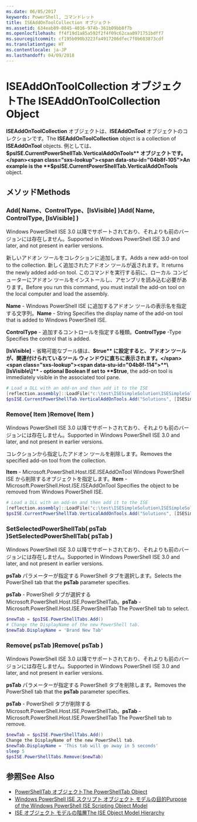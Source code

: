 ```yaml
---
ms.date: 06/05/2017
keywords: PowerShell, コマンドレット
title: ISEAddOnToolCollection オブジェクト
ms.assetid: 634eab89-0845-4016-974b-361b09bb8f7b
ms.openlocfilehash: ff4f19d1a85a592f2f4f09c62caa0971751bdff7
ms.sourcegitcommit: cf195b090b3223fa4917206dfec7f0b603873cdf
ms.translationtype: HT
ms.contentlocale: ja-JP
ms.lasthandoff: 04/09/2018
---
```

# <a name="the-iseaddontoolcollection-object"></a><span data-ttu-id="04b8f-103">ISEAddOnToolCollection オブジェクト</span><span class="sxs-lookup"><span data-stu-id="04b8f-103">The ISEAddOnToolCollection Object</span></span>

<span data-ttu-id="04b8f-104">**ISEAddOnToolCollection** オブジェクトは、**ISEAddOnTool** オブジェクトのコレクションです。</span><span class="sxs-lookup"><span data-stu-id="04b8f-104">The **ISEAddOnToolCollection** object is a collection of **ISEAddOnTool** objects.</span></span> <span data-ttu-id="04b8f-105">例としては、**$psISE.CurrentPowerShellTab.VerticalAddOnTools** オブジェクトです。</span><span class="sxs-lookup"><span data-stu-id="04b8f-105">An example is the **$psISE.CurrentPowerShellTab.VerticalAddOnTools** object.</span></span>

## <a name="methods"></a><span data-ttu-id="04b8f-106">メソッド</span><span class="sxs-lookup"><span data-stu-id="04b8f-106">Methods</span></span>

### <a name="add-name-controltype-isvisible-"></a><span data-ttu-id="04b8f-107">Add\( Name、ControlType、\[IsVisible\] \)</span><span class="sxs-lookup"><span data-stu-id="04b8f-107">Add\( Name, ControlType, \[IsVisible\] \)</span></span>

<span data-ttu-id="04b8f-108">Windows PowerShell ISE 3.0 以降でサポートされており、それよりも前のバージョンには存在しません。</span><span class="sxs-lookup"><span data-stu-id="04b8f-108">Supported in Windows PowerShell ISE 3.0 and later, and not present in earlier versions.</span></span>

<span data-ttu-id="04b8f-109">新しいアドオン ツールをコレクションに追加します。</span><span class="sxs-lookup"><span data-stu-id="04b8f-109">Adds a new add-on tool to the collection.</span></span> <span data-ttu-id="04b8f-110">新しく追加されたアドオン ツールが返されます。</span><span class="sxs-lookup"><span data-stu-id="04b8f-110">It returns the newly added add-on tool.</span></span> <span data-ttu-id="04b8f-111">このコマンドを実行する前に、ローカル コンピューターにアドオン ツールをインストールし、アセンブリを読み込む必要があります。</span><span class="sxs-lookup"><span data-stu-id="04b8f-111">Before you run this command, you must install the add-on tool on the local computer and load the assembly.</span></span>

<span data-ttu-id="04b8f-112">**Name** - Windows PowerShell ISE に追加するアドオン ツールの表示名を指定する文字列。</span><span class="sxs-lookup"><span data-stu-id="04b8f-112">**Name** - String Specifies the display name of the add-on tool that is added to Windows PowerShell ISE.</span></span>

<span data-ttu-id="04b8f-113">**ControlType** - 追加するコントロールを指定する種類。</span><span class="sxs-lookup"><span data-stu-id="04b8f-113">**ControlType** -Type Specifies the control that is added.</span></span>

<span data-ttu-id="04b8f-114">**\[IsVisible\]** - 省略可能なブール値は、**$true** に設定すると、アドオン ツールが、関連付けられているツール ウィンドウに直ちに表示されます。</span><span class="sxs-lookup"><span data-stu-id="04b8f-114">**\[IsVisible\]** - optional Boolean If set to **$true**, the add-on tool is immediately visible in the associated tool pane.</span></span>

```powershell
# Load a DLL with an add-on and then add it to the ISE
[reflection.assembly]::LoadFile("c:\test\ISESimpleSolution\ISESimpleSolution.dll")
$psISE.CurrentPowerShellTab.VerticalAddOnTools.Add("Solutions", [ISESimpleSolution.Solution], $true)
```

### <a name="remove-item-"></a><span data-ttu-id="04b8f-115">Remove\( Item \)</span><span class="sxs-lookup"><span data-stu-id="04b8f-115">Remove\( Item \)</span></span>

<span data-ttu-id="04b8f-116">Windows PowerShell ISE 3.0 以降でサポートされており、それよりも前のバージョンには存在しません。</span><span class="sxs-lookup"><span data-stu-id="04b8f-116">Supported in Windows PowerShell ISE 3.0 and later, and not present in earlier versions.</span></span>

<span data-ttu-id="04b8f-117">コレクションから指定したアドオン ツールを削除します。</span><span class="sxs-lookup"><span data-stu-id="04b8f-117">Removes the specified add-on tool from the collection.</span></span>

<span data-ttu-id="04b8f-118">**Item** - Microsoft.PowerShell.Host.ISE.ISEAddOnTool Windows PowerShell ISE から削除するオブジェクトを指定します。</span><span class="sxs-lookup"><span data-stu-id="04b8f-118">**Item** - Microsoft.PowerShell.Host.ISE.ISEAddOnTool Specifies the object to be removed from Windows PowerShell ISE.</span></span>

```powershell
# Load a DLL with an add-on and then add it to the ISE
[reflection.assembly]::LoadFile("c:\test\ISESimpleSolution\ISESimpleSolution.dll")
$psISE.CurrentPowerShellTab.VerticalAddOnTools.Add("Solutions", [ISESimpleSolution.Solution], $true)
```

### <a name="setselectedpowershelltab-pstab-"></a><span data-ttu-id="04b8f-119">SetSelectedPowerShellTab\( psTab \)</span><span class="sxs-lookup"><span data-stu-id="04b8f-119">SetSelectedPowerShellTab\( psTab \)</span></span>

<span data-ttu-id="04b8f-120">Windows PowerShell ISE 3.0 以降でサポートされており、それよりも前のバージョンには存在しません。</span><span class="sxs-lookup"><span data-stu-id="04b8f-120">Supported in Windows PowerShell ISE 3.0 and later, and not present in earlier versions.</span></span>

<span data-ttu-id="04b8f-121">**psTab** パラメーターが指定する PowerShell タブを選択します。</span><span class="sxs-lookup"><span data-stu-id="04b8f-121">Selects the PowerShell tab that the **psTab** parameter specifies.</span></span>

<span data-ttu-id="04b8f-122">**psTab** - PowerShell タブが選択するMicrosoft.PowerShell.Host.ISE.PowerShellTab。</span><span class="sxs-lookup"><span data-stu-id="04b8f-122">**psTab** - Microsoft.PowerShell.Host.ISE.PowerShellTab The PowerShell tab to select.</span></span>

```powershell
$newTab = $psISE.PowerShellTabs.Add()
# Change the DisplayName of the new PowerShell tab.
$newTab.DisplayName = 'Brand New Tab'
```

### <a name="remove-pstab-"></a><span data-ttu-id="04b8f-123">Remove\( psTab \)</span><span class="sxs-lookup"><span data-stu-id="04b8f-123">Remove\( psTab \)</span></span>

<span data-ttu-id="04b8f-124">Windows PowerShell ISE 3.0 以降でサポートされており、それよりも前のバージョンには存在しません。</span><span class="sxs-lookup"><span data-stu-id="04b8f-124">Supported in Windows PowerShell ISE 3.0 and later, and not present in earlier versions.</span></span>

<span data-ttu-id="04b8f-125">**psTab** パラメーターが指定する PowerShell タブを削除します。</span><span class="sxs-lookup"><span data-stu-id="04b8f-125">Removes the PowerShell tab that the **psTab** parameter specifies.</span></span>

<span data-ttu-id="04b8f-126">**psTab** - PowerShell タブが削除する Microsoft.PowerShell.Host.ISE.PowerShellTab。</span><span class="sxs-lookup"><span data-stu-id="04b8f-126">**psTab** - Microsoft.PowerShell.Host.ISE.PowerShellTab The PowerShell tab to remove.</span></span>

```powershell
$newTab = $psISE.PowerShellTabs.Add()
Change the DisplayName of the new PowerShell tab.
$newTab.DisplayName = 'This tab will go away in 5 seconds'
sleep 5
$psISE.PowerShellTabs.Remove($newTab)
```

## <a name="see-also"></a><span data-ttu-id="04b8f-127">参照</span><span class="sxs-lookup"><span data-stu-id="04b8f-127">See Also</span></span>

- [<span data-ttu-id="04b8f-128">PowerShellTab オブジェクト</span><span class="sxs-lookup"><span data-stu-id="04b8f-128">The PowerShellTab Object</span></span>](The-PowerShellTab-Object.md)
- [<span data-ttu-id="04b8f-129">Windows PowerShell ISE スクリプト オブジェクト モデルの目的</span><span class="sxs-lookup"><span data-stu-id="04b8f-129">Purpose of the Windows PowerShell ISE Scripting Object Model</span></span>](Purpose-of-the-Windows-PowerShell-ISE-Scripting-Object-Model.md)
- [<span data-ttu-id="04b8f-130">ISE オブジェクト モデルの階層</span><span class="sxs-lookup"><span data-stu-id="04b8f-130">The ISE Object Model Hierarchy</span></span>](The-ISE-Object-Model-Hierarchy.md)